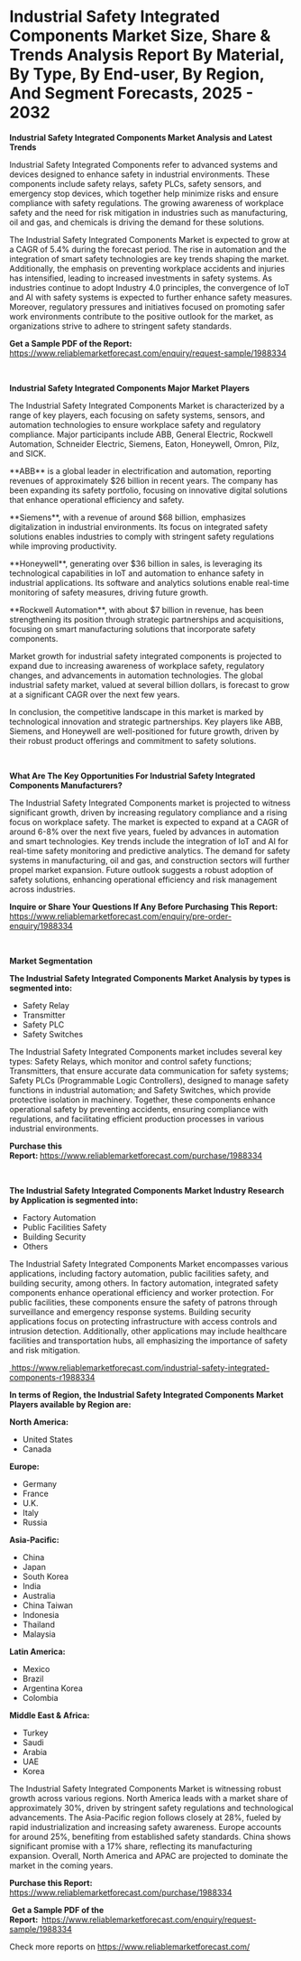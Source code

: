<p><h1>Industrial Safety Integrated Components Market Size, Share & Trends Analysis Report By Material, By Type, By End-user, By Region, And Segment Forecasts, 2025 - 2032</h1></p><p><strong>Industrial Safety Integrated Components Market Analysis and Latest Trends</strong></p>
<p><p>Industrial Safety Integrated Components refer to advanced systems and devices designed to enhance safety in industrial environments. These components include safety relays, safety PLCs, safety sensors, and emergency stop devices, which together help minimize risks and ensure compliance with safety regulations. The growing awareness of workplace safety and the need for risk mitigation in industries such as manufacturing, oil and gas, and chemicals is driving the demand for these solutions.</p><p>The Industrial Safety Integrated Components Market is expected to grow at a CAGR of 5.4% during the forecast period. The rise in automation and the integration of smart safety technologies are key trends shaping the market. Additionally, the emphasis on preventing workplace accidents and injuries has intensified, leading to increased investments in safety systems. As industries continue to adopt Industry 4.0 principles, the convergence of IoT and AI with safety systems is expected to further enhance safety measures. Moreover, regulatory pressures and initiatives focused on promoting safer work environments contribute to the positive outlook for the market, as organizations strive to adhere to stringent safety standards.</p></p>
<p><strong>Get a Sample PDF of the Report:&nbsp;</strong> <a href="https://www.reliablemarketforecast.com/enquiry/request-sample/1988334?utm_campaign=2439&utm_medium=2&utm_source=Github&utm_content=ia&utm_term=07042025&utm_id=industrial-safety-integrated-components">https://www.reliablemarketforecast.com/enquiry/request-sample/1988334</a></p>
<p>&nbsp;</p>
<p><strong>Industrial Safety Integrated Components Major Market Players</strong></p>
<p><p>The Industrial Safety Integrated Components Market is characterized by a range of key players, each focusing on safety systems, sensors, and automation technologies to ensure workplace safety and regulatory compliance. Major participants include ABB, General Electric, Rockwell Automation, Schneider Electric, Siemens, Eaton, Honeywell, Omron, Pilz, and SICK.</p><p>**ABB** is a global leader in electrification and automation, reporting revenues of approximately $26 billion in recent years. The company has been expanding its safety portfolio, focusing on innovative digital solutions that enhance operational efficiency and safety.</p><p>**Siemens**, with a revenue of around $68 billion, emphasizes digitalization in industrial environments. Its focus on integrated safety solutions enables industries to comply with stringent safety regulations while improving productivity.</p><p>**Honeywell**, generating over $36 billion in sales, is leveraging its technological capabilities in IoT and automation to enhance safety in industrial applications. Its software and analytics solutions enable real-time monitoring of safety measures, driving future growth.</p><p>**Rockwell Automation**, with about $7 billion in revenue, has been strengthening its position through strategic partnerships and acquisitions, focusing on smart manufacturing solutions that incorporate safety components. </p><p>Market growth for industrial safety integrated components is projected to expand due to increasing awareness of workplace safety, regulatory changes, and advancements in automation technologies. The global industrial safety market, valued at several billion dollars, is forecast to grow at a significant CAGR over the next few years.</p><p>In conclusion, the competitive landscape in this market is marked by technological innovation and strategic partnerships. Key players like ABB, Siemens, and Honeywell are well-positioned for future growth, driven by their robust product offerings and commitment to safety solutions.</p></p>
<p>&nbsp;</p>
<p><strong>What Are The Key Opportunities For Industrial Safety Integrated Components Manufacturers?</strong></p>
<p><p>The Industrial Safety Integrated Components market is projected to witness significant growth, driven by increasing regulatory compliance and a rising focus on workplace safety. The market is expected to expand at a CAGR of around 6-8% over the next five years, fueled by advances in automation and smart technologies. Key trends include the integration of IoT and AI for real-time safety monitoring and predictive analytics. The demand for safety systems in manufacturing, oil and gas, and construction sectors will further propel market expansion. Future outlook suggests a robust adoption of safety solutions, enhancing operational efficiency and risk management across industries.</p></p>
<p><strong>Inquire or Share Your Questions If Any Before Purchasing This Report:</strong> <a href="https://www.reliablemarketforecast.com/enquiry/pre-order-enquiry/1988334?utm_campaign=2439&utm_medium=2&utm_source=Github&utm_content=ia&utm_term=07042025&utm_id=industrial-safety-integrated-components">https://www.reliablemarketforecast.com/enquiry/pre-order-enquiry/1988334</a></p>
<p>&nbsp;</p>
<p><strong>Market Segmentation</strong></p>
<p><strong>The Industrial Safety Integrated Components Market Analysis by types is segmented into:</strong></p>
<p><ul><li>Safety Relay</li><li>Transmitter</li><li>Safety PLC</li><li>Safety Switches</li></ul></p>
<p><p>The Industrial Safety Integrated Components market includes several key types: Safety Relays, which monitor and control safety functions; Transmitters, that ensure accurate data communication for safety systems; Safety PLCs (Programmable Logic Controllers), designed to manage safety functions in industrial automation; and Safety Switches, which provide protective isolation in machinery. Together, these components enhance operational safety by preventing accidents, ensuring compliance with regulations, and facilitating efficient production processes in various industrial environments.</p></p>
<p><strong>Purchase this Report:&nbsp;</strong><a href="https://www.reliablemarketforecast.com/purchase/1988334?utm_campaign=2439&utm_medium=2&utm_source=Github&utm_content=ia&utm_term=07042025&utm_id=industrial-safety-integrated-components">https://www.reliablemarketforecast.com/purchase/1988334</a></p>
<p>&nbsp;</p>
<p><strong>The Industrial Safety Integrated Components Market Industry Research by Application is segmented into:</strong></p>
<p><ul><li>Factory Automation</li><li>Public Facilities Safety</li><li>Building Security</li><li>Others</li></ul></p>
<p><p>The Industrial Safety Integrated Components Market encompasses various applications, including factory automation, public facilities safety, and building security, among others. In factory automation, integrated safety components enhance operational efficiency and worker protection. For public facilities, these components ensure the safety of patrons through surveillance and emergency response systems. Building security applications focus on protecting infrastructure with access controls and intrusion detection. Additionally, other applications may include healthcare facilities and transportation hubs, all emphasizing the importance of safety and risk mitigation.</p></p>
<p><a href="https://www.reliablemarketforecast.com/industrial-safety-integrated-components-r1988334?utm_campaign=2439&utm_medium=2&utm_source=Github&utm_content=ia&utm_term=07042025&utm_id=industrial-safety-integrated-components">&nbsp;https://www.reliablemarketforecast.com/industrial-safety-integrated-components-r1988334</a></p>
<p><strong>In terms of Region, the Industrial Safety Integrated Components Market Players available by Region are:</strong></p>
<p>
    <p> <strong> North America: </strong>
        <ul>
            <li>United States</li>
            <li>Canada</li>
        </ul>
        </p> 
    <p> <strong> Europe: </strong>
        <ul>
            <li>Germany</li>
            <li>France</li>
            <li>U.K.</li>
            <li>Italy</li>
            <li>Russia</li>
        </ul>
        </p> 
    <p> <strong> Asia-Pacific: </strong>
        <ul>
            <li>China</li>
            <li>Japan</li>
            <li>South Korea</li>
            <li>India</li>
            <li>Australia</li>
            <li>China Taiwan</li>
            <li>Indonesia</li>
            <li>Thailand</li>
            <li>Malaysia</li>
        </ul>
        </p> 
    <p> <strong> Latin America: </strong>
        <ul>
            <li>Mexico</li>
            <li>Brazil</li>
            <li>Argentina Korea</li>
            <li>Colombia</li>
        </ul>
        </p> 
    <p> <strong> Middle East & Africa: </strong>
        <ul>
            <li>Turkey</li>
            <li>Saudi</li>
            <li>Arabia</li>
            <li>UAE</li>
            <li>Korea</li>
        </ul>
    </p>
    </p>
<p><p>The Industrial Safety Integrated Components Market is witnessing robust growth across various regions. North America leads with a market share of approximately 30%, driven by stringent safety regulations and technological advancements. The Asia-Pacific region follows closely at 28%, fueled by rapid industrialization and increasing safety awareness. Europe accounts for around 25%, benefiting from established safety standards. China shows significant promise with a 17% share, reflecting its manufacturing expansion. Overall, North America and APAC are projected to dominate the market in the coming years.</p></p>
<p><strong>Purchase this Report: </strong><a href="https://www.reliablemarketforecast.com/purchase/1988334?utm_campaign=2439&utm_medium=2&utm_source=Github&utm_content=ia&utm_term=07042025&utm_id=industrial-safety-integrated-components">https://www.reliablemarketforecast.com/purchase/1988334</a></p>
<p>&nbsp;<strong>Get a Sample PDF of the Report:&nbsp;&nbsp;</strong><a href="https://www.reliablemarketforecast.com/enquiry/request-sample/1988334?utm_campaign=2439&utm_medium=2&utm_source=Github&utm_content=ia&utm_term=07042025&utm_id=industrial-safety-integrated-components">https://www.reliablemarketforecast.com/enquiry/request-sample/1988334</a></p>
<p><strong></strong></p>
<p>Check more reports on <a href="https://www.reliablemarketforecast.com/?utm_campaign=2439&utm_medium=2&utm_source=Github&utm_content=ia&utm_term=07042025&utm_id=industrial-safety-integrated-components">https://www.reliablemarketforecast.com/</a></p>